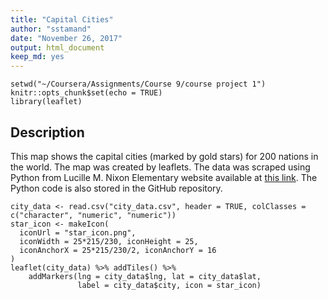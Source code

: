 ```yaml
---
title: "Capital Cities"
author: "sstamand"
date: "November 26, 2017"
output: html_document
keep_md: yes
---
```


```{r setup, include=FALSE}
setwd("~/Coursera/Assignments/Course 9/course project 1")
knitr::opts_chunk$set(echo = TRUE)
library(leaflet)
```

## Description

This map shows the capital cities (marked by gold stars) for 200 nations in the world. The map was created by leaflets. The data was scraped using Python from Lucille M. Nixon Elementary website available at [this link][1]. The Python code is also stored in the GitHub repository.

[1]: http://www.lab.lmnixon.org/4th/worldcapitals.html "link to the dataset" 

```{r map}
city_data <- read.csv("city_data.csv", header = TRUE, colClasses = c("character", "numeric", "numeric"))
star_icon <- makeIcon(
  iconUrl = "star_icon.png",
  iconWidth = 25*215/230, iconHeight = 25,
  iconAnchorX = 25*215/230/2, iconAnchorY = 16
)
leaflet(city_data) %>% addTiles() %>% 
    addMarkers(lng = city_data$lng, lat = city_data$lat, 
               label = city_data$city, icon = star_icon)
```